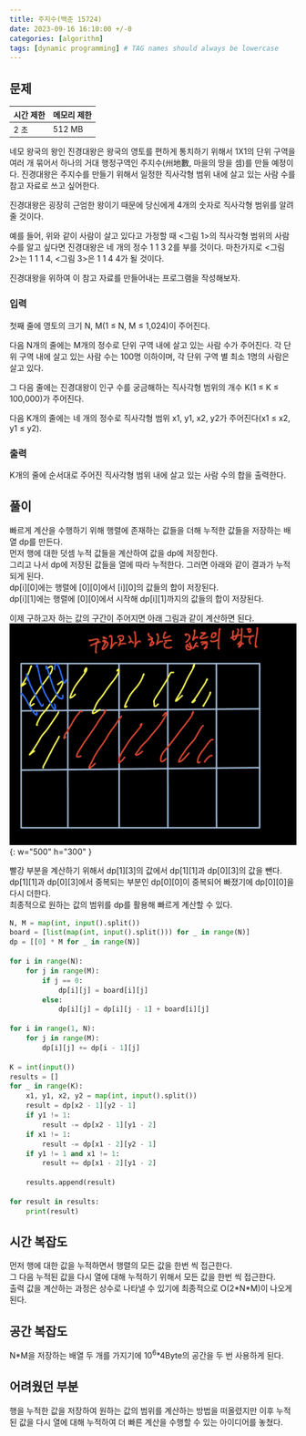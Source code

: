 ```yaml
---
title: 주지수(백준 15724)
date: 2023-09-16 16:10:00 +/-0
categories: [algorithm]
tags: [dynamic programming] # TAG names should always be lowercase
---
```


## 문제

| 시간 제한 | 메모리 제한 |
| --------- | ----------- |
| 2 초      | 512 MB      |

네모 왕국의 왕인 진경대왕은 왕국의 영토를 편하게 통치하기 위해서 1X1의 단위 구역을 여러 개 묶어서 하나의 거대 행정구역인 주지수(州地數, 마을의 땅을 셈)를 만들 예정이다. 진경대왕은 주지수를 만들기 위해서 일정한 직사각형 범위 내에 살고 있는 사람 수를 참고 자료로 쓰고 싶어한다.

진경대왕은 굉장히 근엄한 왕이기 때문에 당신에게 4개의 숫자로 직사각형 범위를 알려줄 것이다.

예를 들어, 위와 같이 사람이 살고 있다고 가정할 때 <그림 1>의 직사각형 범위의 사람 수를 알고 싶다면 진경대왕은 네 개의 정수 1 1 3 2를 부를 것이다. 마찬가지로 <그림 2>는 1 1 1 4, <그림 3>은 1 1 4 4가 될 것이다.

진경대왕을 위하여 이 참고 자료를 만들어내는 프로그램을 작성해보자.

### 입력

첫째 줄에 영토의 크기 N, M(1 ≤ N, M ≤ 1,024)이 주어진다.

다음 N개의 줄에는 M개의 정수로 단위 구역 내에 살고 있는 사람 수가 주어진다. 각 단위 구역 내에 살고 있는 사람 수는 100명 이하이며, 각 단위 구역 별 최소 1명의 사람은 살고 있다.

그 다음 줄에는 진경대왕이 인구 수를 궁금해하는 직사각형 범위의 개수 K(1 ≤ K ≤ 100,000)가 주어진다.

다음 K개의 줄에는 네 개의 정수로 직사각형 범위 x1, y1, x2, y2가 주어진다(x1 ≤ x2, y1 ≤ y2).

### 출력

K개의 줄에 순서대로 주어진 직사각형 범위 내에 살고 있는 사람 수의 합을 출력한다.

## 풀이

빠르게 계산을 수행하기 위해 행렬에 존재하는 값들을 더해 누적한 값들을 저장하는 배열 dp를 만든다.  
먼저 행에 대한 덧셈 누적 값들을 계산하여 값을 dp에 저장한다.  
그리고 나서 dp에 저장된 값들을 열에 따라 누적한다. 그러면 아래와 같이 결과가 누적되게 된다.  
dp[i][0]에는 행렬에 [0][0]에서 [i][0]의 값들의 합이 저장된다.  
dp[i][1]에는 행렬에 [0][0]에서 시작해 dp[i][1]까지의 값들의 합이 저장된다.

이제 구하고자 하는 값의 구간이 주어지면 아래 그림과 같이 계산하면 된다.
![Desktop View](../../assets/알고리즘/IMG_1C4EE2CC5782-1.jpeg){: w="500" h="300" }

빨강 부분을 계산하기 위해서 dp[1][3]의 값에서 dp[1][1]과 dp[0][3]의 값을 뺀다.  
dp[1][1]과 dp[0][3]에서 중복되는 부분인 dp[0][0]이 중복되어 빠졌기에 dp[0][0]을 다시 더한다.  
최종적으로 원하는 값의 범위를 dp를 활용해 빠르게 계산할 수 있다.

```python
N, M = map(int, input().split())
board = [list(map(int, input().split())) for _ in range(N)]
dp = [[0] * M for _ in range(N)]

for i in range(N):
    for j in range(M):
        if j == 0:
            dp[i][j] = board[i][j]
        else:
            dp[i][j] = dp[i][j - 1] + board[i][j]

for i in range(1, N):
    for j in range(M):
        dp[i][j] += dp[i - 1][j]

K = int(input())
results = []
for _ in range(K):
    x1, y1, x2, y2 = map(int, input().split())
    result = dp[x2 - 1][y2 - 1]
    if y1 != 1:
        result -= dp[x2 - 1][y1 - 2]
    if x1 != 1:
        result -= dp[x1 - 2][y2 - 1]
    if y1 != 1 and x1 != 1:
        result += dp[x1 - 2][y1 - 2]

    results.append(result)

for result in results:
    print(result)
```

## 시간 복잡도

먼저 행에 대한 값을 누적하면서 행렬의 모든 값을 한번 씩 접근한다.  
그 다음 누적된 값을 다시 열에 대해 누적하기 위해서 모든 값을 한번 씩 접근한다.  
출력 값을 계산하는 과정은 상수로 나타낼 수 있기에 최종적으로 O(2\*N\*M)이 나오게 된다.

## 공간 복잡도

N\*M을 저장하는 배열 두 개를 가지기에 10<sup>6</sup>\*4Byte의 공간을 두 번 사용하게 된다.

## 어려웠던 부분

행을 누적한 값을 저장하여 원하는 값의 범위를 계산하는 방법을 떠올렸지만 이후 누적된 값을 다시 열에 대해 누적하여 더 빠른 계산을 수행할 수 있는 아이디어를 놓쳤다.
